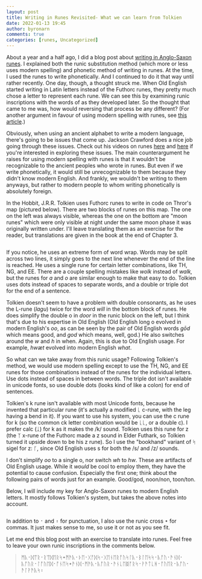 ```yaml
---
layout: post
title: Writing in Runes Revisited- What we can learn from Tolkien
date: 2022-01-13 19:45
author: byronarn
comments: true
categories: [runes, Uncategorized]
---
```

<!-- wp:paragraph -->
<p>About a year and a half ago, I did a blog post about <a href="https://minewyrtruman.wordpress.com/2020/06/10/writing-in-anglo-saxon-runes/">writing in Anglo-Saxon runes</a>. I explained both the runic substitution method (which more or less uses modern spelling) and phonetic method of writing in runes. At the time, I used the runes to write phonetically. And I continued to do it that way until rather recently. One day, though, a thought struck me. When Old English started writing in Latin letters instead of the Futhorc runes, they pretty much chose a letter to represent each rune. We can see this by examining runic inscriptions with the words of as they developed later. So the thought that came to me was, how would reversing that process be any different? (For another argument in favour of using modern spelling with runes, see <a href="https://www.vikingrune.com/2014/08/write-in-runes-phonetically/">this article</a>.)</p>
<!-- /wp:paragraph -->

<!-- wp:paragraph -->
<p>Obviously, when using an ancient alphabet to write a modern language, there's going to be issues that come up. Jackson Crawford does a nice job going through these issues. Check out his videos on runes <a href="https://youtu.be/A271ohcO7Yc">here</a> and <a href="https://youtu.be/Gjmxu7z04kk">here</a> if you're interested in exploring these issues. The main counterargument he raises for using modern spelling with runes is that it wouldn't be recognizable to the ancient peoples who wrote in runes. But even if we write phonetically, it would still be unrecognizable to them because they didn't know modern English. And frankly, we wouldn't be writing to them anyways, but rather to modern people to whom writing phonetically is absolutely foreign.</p>
<!-- /wp:paragraph -->

<!-- wp:paragraph -->
<p>In the Hobbit, J.R.R. Tolkien uses Futhorc runes to write in code on Thror's map (pictured below). There are two blocks of runes on this map. The one on the left was always visible, whereas the one on the bottom are "moon runes" which were only visible at night under the same moon phase it was originally written under. I'll leave translating them as an exercise for the reader, but translations are given in the book at the end of Chapter 3.</p>
<!-- /wp:paragraph -->

<!-- wp:image {"id":341,"sizeSlug":"large"} -->
<figure class="wp-block-image size-large"><img src="https://minewyrtruman.files.wordpress.com/2021/12/wp-image3965696367071078154..jpg?w=1024" alt="" class="wp-image-341" /></figure>
<!-- /wp:image -->

<!-- wp:paragraph -->
<p>If you notice, he uses an extreme form of word wrap. Words may be split across two lines, it simply goes to the next line whenever the end of the line is reached. He uses a single rune for certain letter combinations, like TH, NG, and EE. There are a couple spelling mistakes like <em>wolk</em> instead of <em>walk,</em> but the runes for <em>a</em> and <em>o</em> are similar enough to make that easy to do. Tolkien uses dots instead of spaces to separate words, and a double or triple dot for the end of a sentence.</p>
<!-- /wp:paragraph -->

<!-- wp:paragraph -->
<p>Tolkien doesn't seem to have a problem with double consonants, as he uses the L-rune (<em>lagu</em>) twice for the word <em>will</em> in the bottom block of runes. He does simplify the double o in <em>door</em> in the runic block on the left, but I think that's due to his expertise in Old English (Old English long o evolved in modern English's <em>oo</em>, as can be seen by the pair of Old English words <em>gōd</em> which means good, and <em>god</em> which means, well, god.) He also switches around the <em>w </em>and <em>h</em> in when. Again, this is due to Old English usage. For example, <em>hwæt</em> evolved into modern English <em>what</em>. </p>
<!-- /wp:paragraph -->

<!-- wp:paragraph -->
<p>So what can we take away from this runic usage? Following Tolkien's method, we would use modern spelling except to use the TH, NG, and EE runes for those combinations instead of the runes for the individual letters. Use dots instead of spaces in between words. The triple dot isn't available in unicode fonts, so use double dots (looks kind of like a colon) for end of sentences.</p>
<!-- /wp:paragraph -->

<!-- wp:paragraph -->
<p>Tolkien's k rune isn't available with most Unicode fonts, because he invented that particular rune (it's actually a modified ᚳ c-rune, with the leg having a bend in it). If you want to use his system, you can use the c rune for k (so the common ck letter combination would be ᚳᚳ, or a double c). I prefer calc (ᛣ) for k as it makes the /k/ sound. Tolkien uses this rune for z (the ᛉ x-rune of the Futhorc made a z sound in Elder Futhark, so Tolkien turned it upside down to be his z rune). So I use the "bookhand" variant of ᛋ sigel for z: ᚴ, since Old English uses s for both the /s/ and /z/ sounds.</p>
<!-- /wp:paragraph -->

<!-- wp:paragraph -->
<p>I don't simplify <em>oo</em> to a single o, nor switch <em>wh</em> to <em>hw</em>. These are artifacts of Old English usage. While it <em>would</em> be cool to employ them, they have the potential to cause confusion. Especially the first one; think about the following pairs of words just for an example. Good/god, noon/non, toon/ton.</p>
<!-- /wp:paragraph -->

<!-- wp:paragraph -->
<p>Below, I will include my key for Anglo-Saxon runes to modern English letters. It mostly follows Tolkien's system, but takes the above notes into account.</p>
<!-- /wp:paragraph -->

<!-- wp:image {"id":343,"sizeSlug":"large"} -->
<figure class="wp-block-image size-large"><img src="https://minewyrtruman.files.wordpress.com/2022/01/16404693178095348895016879176233.png?w=1024" alt="" class="wp-image-343" /></figure>
<!-- /wp:image -->

<!-- wp:paragraph -->
<p>In addition to ᛫ and ᛬ for punctuation, I also use the runic cross ᛭ for commas. It just makes sense to me, so use it or not as you see fit.</p>
<!-- /wp:paragraph -->

<!-- wp:paragraph -->
<p>Let me end this blog post with an exercise to translate into runes. Feel free to leave your own runic inscriptions in the comments below.</p>
<!-- /wp:paragraph -->

<!-- wp:quote -->
<blockquote class="wp-block-quote"><p>ᛗᚣ᛫ᛞᛠᚱ᛫ᚱᛠᛞᛖᚱᛋ᛭ᛗᚫᚣ᛫ᚦᛖ᛫ᚷᚩᛞᛋ᛫ᚷᛖᚾᛖᚱᚩᚢᛋᛚᚣ᛫ᛒᛚᛖᛋᛋ᛫ᚣᚩᚢ᛫ᚫᚾᛞ᛫ᚣᚩᚢᚱ᛫ᛚᚩᚢᛖᛞ᛫ᚩᚾᛖᛋ᛭ᚫᚾᛞ᛫ᛗᚫᚣ᛫ᚣᚩᚢᚱ᛫ᚫᚾᚳᛖᛥᚩᚱᛋ᛫ᚹᚫᛏᚳᚻ᛫ᚩᚢᛖᚱ᛫ᚣᚩᚢ᛫ᚫᛚᚹᚫᚣᛋ᛬</p></blockquote>
<!-- /wp:quote -->
